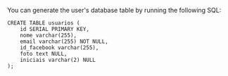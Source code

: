 You can generate the user's database table by running the following SQL:

```
CREATE TABLE usuarios (
    id SERIAL PRIMARY KEY,
    nome varchar(255),
    email varchar(255) NOT NULL,
    id_facebook varchar(255),
    foto text NULL,
    iniciais varchar(2) NULL
);
```
